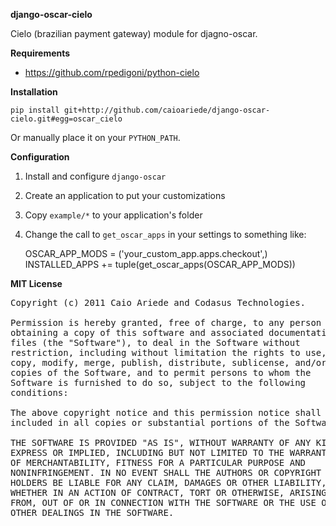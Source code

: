 **django-oscar-cielo**

Cielo (brazilian payment gateway) module for djagno-oscar.

**Requirements**

* https://github.com/rpedigoni/python-cielo

**Installation**

`pip install git+http://github.com/caioariede/django-oscar-cielo.git#egg=oscar_cielo`

Or manually place it on your `PYTHON_PATH`.

**Configuration**

1. Install and configure `django-oscar`
2. Create an application to put your customizations
3. Copy `example/*` to your application's folder
4. Change the call to `get_oscar_apps` in your settings to something like:

    OSCAR_APP_MODS = ('your_custom_app.apps.checkout',)
    INSTALLED_APPS += tuple(get_oscar_apps(OSCAR_APP_MODS))

**MIT License**

<pre>Copyright (c) 2011 Caio Ariede and Codasus Technologies.

Permission is hereby granted, free of charge, to any person
obtaining a copy of this software and associated documentation
files (the "Software"), to deal in the Software without
restriction, including without limitation the rights to use,
copy, modify, merge, publish, distribute, sublicense, and/or sell
copies of the Software, and to permit persons to whom the
Software is furnished to do so, subject to the following
conditions:

The above copyright notice and this permission notice shall be
included in all copies or substantial portions of the Software.

THE SOFTWARE IS PROVIDED "AS IS", WITHOUT WARRANTY OF ANY KIND,
EXPRESS OR IMPLIED, INCLUDING BUT NOT LIMITED TO THE WARRANTIES
OF MERCHANTABILITY, FITNESS FOR A PARTICULAR PURPOSE AND
NONINFRINGEMENT. IN NO EVENT SHALL THE AUTHORS OR COPYRIGHT
HOLDERS BE LIABLE FOR ANY CLAIM, DAMAGES OR OTHER LIABILITY,
WHETHER IN AN ACTION OF CONTRACT, TORT OR OTHERWISE, ARISING
FROM, OUT OF OR IN CONNECTION WITH THE SOFTWARE OR THE USE OR
OTHER DEALINGS IN THE SOFTWARE.</pre>
